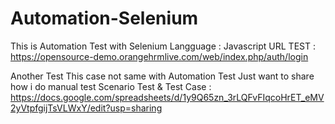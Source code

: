 # Automation-Selenium
This is Automation Test with Selenium
Langguage : Javascript
URL TEST : https://opensource-demo.orangehrmlive.com/web/index.php/auth/login

Another Test
This case not same with Automation Test Just want to share how i do manual test
Scenario Test & Test Case :
https://docs.google.com/spreadsheets/d/1y9Q65zn_3rLQFvFIqcoHrET_eMV2yVtpfgijTsVLWxY/edit?usp=sharing


